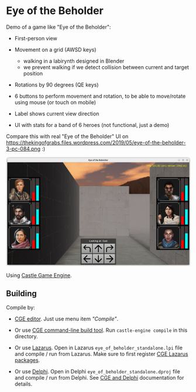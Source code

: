 # Eye of the Beholder

Demo of a game like "Eye of the Beholder":

- First-person view

- Movement on a grid (AWSD keys)
    - walking in a labirynth designed in Blender
    - we prevent walking if we detect collision between current and target position

- Rotations by 90 degrees (QE keys)

- 6 buttons to perform movement and rotation, to be able to move/rotate using mouse (or touch on mobile)

- Label shows current view direction

- UI with stats for a band of 6 heroes (not functional, just a demo)

Compare this with real "Eye of the Beholder" UI on https://thekingofgrabs.files.wordpress.com/2019/05/eye-of-the-beholder-3-pc-084.png :)

![Screenshot](screenshot.png)

Using [Castle Game Engine](https://castle-engine.io/).

## Building

Compile by:

- [CGE editor](https://castle-engine.io/manual_editor.php). Just use menu item _"Compile"_.

- Or use [CGE command-line build tool](https://castle-engine.io/build_tool). Run `castle-engine compile` in this directory.

- Or use [Lazarus](https://www.lazarus-ide.org/). Open in Lazarus `eye_of_beholder_standalone.lpi` file and compile / run from Lazarus. Make sure to first register [CGE Lazarus packages](https://castle-engine.io/lazarus).

- Or use [Delphi](https://www.embarcadero.com/products/Delphi). Open in Delphi `eye_of_beholder_standalone.dproj` file and compile / run from Delphi. See [CGE and Delphi](https://castle-engine.io/delphi) documentation for details.
